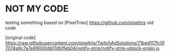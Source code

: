 # NOT MY CODE

testing something based on [PixelTries] <https://github.com/pixeltris> old code

[original code] <https://raw.githubusercontent.com/pixeltris/TwitchAdSolutions/71bed117fc0f7074a9c7a7e89000dbf7db1feb04/notify-strip/notify-strip-ublock-origin.js>
